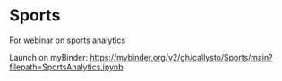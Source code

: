 # Sports
For webinar on sports analytics

Launch on myBinder: 
https://mybinder.org/v2/gh/callysto/Sports/main?filepath=SportsAnalytics.ipynb


